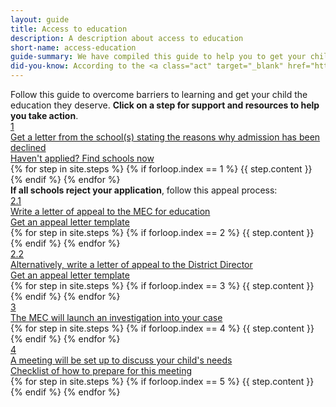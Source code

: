 ```yaml
---
layout: guide
title: Access to education
description: A description about access to education
short-name: access-education
guide-summary: We have compiled this guide to help you to get your child educated if they have been denied access to education due to additional support needs.
did-you-know: According to the <a class="act" target="_blank" href="https://www.acts.co.za/south-african-schools-act/index.html"> <i class="fa fa-fw fa-gavel" aria-hidden="true"></i> Basic Education Laws Amendment Act, 2011</a> every child in South Africa has the right to an education. If your child has been denied access to education because they have special needs, you can challenge this.
---
```

<div class="guide">
  <div class="description">Follow this guide to overcome barriers to learning and get your child the education they deserve. <b>Click on a step for support and resources to help you take action</b>.</div>

  <div class="step-wrap">
    <a href="1" class="single-step">
      <div class="circle">1</div>
      <div class="title">Get a letter from the school(s) stating the reasons why admission has been declined</div>
      <div class="cta">Haven't applied? Find schools now<i class="fa fa-fw fa-search" aria-hidden="true"></i></div>
    </a>
    <div class="content">
      {% for step in site.steps %}
        {% if forloop.index == 1 %}
          {{ step.content }}
        {% endif %}
      {% endfor %}
    </div>
  </div>

  <div class="comment"><b>If all schools reject your application</b>, follow this appeal process:</div>

  <div class="step-wrap">
    <a href="2-1" class="single-step">
      <div class="circle">2.1</div>
      <div class="title">Write a letter of appeal to the MEC for education</div>
      <div class="cta">Get an appeal letter template <i class="fa fa-fw fa-file-text-o" aria-hidden="true"></i></div>
    </a>
    <div class="content">
      {% for step in site.steps %}
        {% if forloop.index == 2 %}
          {{ step.content }}
        {% endif %}
      {% endfor %}
    </div>
  </div>

  <div class="step-wrap">
    <a href="2-2" class="single-step">
      <div class="circle">2.2</div>
      <div class="title">Alternatively, write a letter of appeal to the District Director</div>
      <div class="cta">Get an appeal letter template <i class="fa fa-fw fa-file-text-o" aria-hidden="true"></i></div>
    </a>
    <div class="content">
      {% for step in site.steps %}
        {% if forloop.index == 3 %}
          {{ step.content }}
        {% endif %}
      {% endfor %}
    </div>
  </div>

  <div class="step-wrap">
    <a href="3" class="single-step">
      <div class="circle">3</div>
      <div class="title">The MEC will launch an investigation into your case</div>
    </a>
    <div class="content">
      {% for step in site.steps %}
        {% if forloop.index == 4 %}
          {{ step.content }}
        {% endif %}
      {% endfor %}
    </div>
  </div>

  <div class="step-wrap">
    <a href="4" class="single-step">
      <div class="circle">4</div>
      <div class="title">A meeting will be set up to discuss your child's needs</div>
      <div class="cta">Checklist of how to prepare for this meeting<i class="fa fa-fw fa-list-ul" aria-hidden="true"></i></div>
    </a>
    <div class="content">
      {% for step in site.steps %}
        {% if forloop.index == 5 %}
          {{ step.content }}
        {% endif %}
      {% endfor %}
    </div>
  </div>
</div>